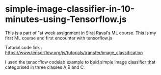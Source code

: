 # simple-image-classifier-in-10-minutes-using-Tensorflow.js
This is a part of 1st week assignment in Siraj Raval's ML course. This is my first ML course and first encounter with tensorflow.js 

Tutorial code link : https://www.tensorflow.org/js/tutorials/transfer/image_classification

I used the tensorflow codelab example to buid simple image classifier that categorised in three classes A,B and C.
